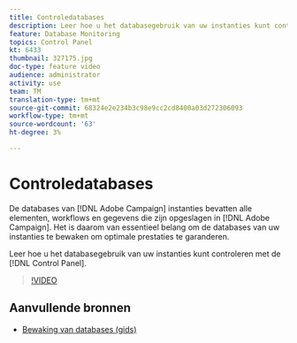 ```yaml
---
title: Controledatabases
description: Leer hoe u het databasegebruik van uw instanties kunt controleren.
feature: Database Monitoring
topics: Control Panel
kt: 6433
thumbnail: 327175.jpg
doc-type: feature video
audience: administrator
activity: use
team: TM
translation-type: tm+mt
source-git-commit: 68324e2e234b3c98e9cc2cd8400a03d272306093
workflow-type: tm+mt
source-wordcount: '63'
ht-degree: 3%

---
```



# Controledatabases

De databases van [!DNL Adobe Campaign] instanties bevatten alle elementen, workflows en gegevens die zijn opgeslagen in [!DNL Adobe Campaign]. Het is daarom van essentieel belang om de databases van uw instanties te bewaken om optimale prestaties te garanderen.

Leer hoe u het databasegebruik van uw instanties kunt controleren met de [!DNL Control Panel].

>[!VIDEO](https://video.tv.adobe.com/v/327175?quality=12)

## Aanvullende bronnen

* [Bewaking van databases (gids)](https://experienceleague.adobe.com/docs/control-panel/using/performance-monitoring/database-monitoring.html?lang=en#performance-monitoring)
